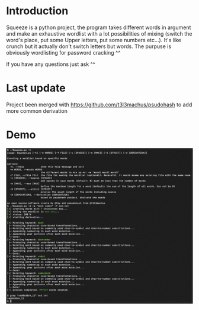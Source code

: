 # Introduction
Squeeze is a python project, the program takes different words in argument and make an exhaustive wordlist with a lot possibilities of mixing (switch the word's place, put some Upper letters, put some numbers etc...). It's like crunch but it actually don't switch letters but words. The purpuse is obviously wordlisting for password cracking ^^

If you have any questions just ask ^^

# Last update
Project been merged with https://github.com/t3l3machus/psudohash to add more common derivation



# Demo
![demo](assets/demo.png)



